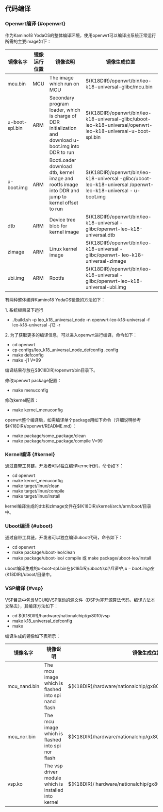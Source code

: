 ## 代码编译

### Openwrt编译 {#openwrt}

作为Kamino18 YodaOS的整体编译环境，使用openwrt可以编译出系统正常运行所需的主要image如下：

| **镜像名字** | **镜像运行位置** | **镜像说明** | **镜像生成位置** |
| --- | --- | --- | --- |
| mcu.bin | MCU | The image which run on MCU | $(K18DIR)/openwrt/bin/leo-k18-universal-glibc/mcu.bin |
| u-boot-spl.bin | ARM | Secondary program loader, which is charge of DDR initialization and download u-boot.img into DDR to run | $(K18DIR)/openwrt/bin/leo-k18-universal-glibc/uboot-leo-k18-universal/openwrt-leo-k18-universal-u-boot-spl.bin |
| u-boot.img | ARM | BootLoader download dtb, kernel image and rootfs image into DDR and jump to kernel offset to run | $(K18DIR)/openwrt/bin/leo-k18-universal -glibc/uboot-leo-k18-universal /openwrt- leo-k18-universal - u-boot.img |
| dtb | ARM | Device tree blob for kernel image | $(K18DIR)/openwrt/bin/leo-k18-universal -glibc/openwrt-leo-k18-universal.dtb |
| zImage | ARM | Linux kernel image | $(K18DIR)/openwrt/bin/leo-k18-universal -glibc/openwrt- leo-k18-universal-zImage |
| ubi.img | ARM | Rootfs | $(K18DIR)/openwrt/bin/leo-k18-universal -glibc/openwrt-leo-k18-universal-ubi.img |

有两种整体编译Kamino18 YodaOS镜像的方法如下：

1\. 系统根目录下运行

*   ./build.sh –p leo_k18_universal_node -n openwrt-leo-k18-universal -f leo-k18-universal -j12 -r

2\. 为了获取更多的编译信息，可以进入openwrt进行编译，命令如下：

*   cd openwrt
*   cp configs/leo_k18_universal_node_defconfig .config
*   make defconfig
*   make -j1 V=99

编译结果存放在$(K18DIR)/openwrt/bin目录下。

修改openwrt package配置：

*   make menuconfig

修改kernel配置：

*   make kernel_menuconfig

openwrt整个编译后，如需编译单个package用如下命令（详细说明参考$(K18DIR)/openwrt/README.md）：

*   make package/some_package/clean
*   make package/some_package/compile V=99

### Kernel编译 {#kernel}

通过自带工具链，开发者可以独立编译kernel代码，命令如下：

*   cd openwrt
*   make kernel_menuconfig
*   make target/linux/clean
*   make target/linux/compile
*   make target/linux/install

kernel编译生成的dtb和zImage文件在$(K18DIR)/kernel/arch/arm/boot/目录中。

### Uboot编译 {#uboot}

通过自带工具链，开发者可以独立编译uboot代码，命令如下：

*   cd openwrt
*   make package/uboot-leo/clean
*   make package/uboot-leo/ compile 或 make package/uboot-leo/install

uboot编译生成的u-boot-spl.bin在$(K18DIR)/uboot/spl/目录中, u-boot.img在$(K18DIR)/uboot/目录中。

### VSP编译 {#vsp}

VSP目录中包含MCU和VSP驱动的源文件（DSP为非开源算法代码，编译方法本文略去），其编译方法如下：

*   cd $(K18DIR)/hardware/nationalchip/gx8010/vsp
*   make k18_universal_defconfig
*   make

编译生成的镜像如下表所示：

| **镜像名字** | **镜像说明** | **镜像生成位置** |
| --- | --- | --- |
| mcu_nand.bin | The mcu image which is flashed into spi nand flash | $(K18DIR)/hardware/nationalchip/gx8010/vsp/output/mcu_nand.bin |
| mcu_nor.bin | The mcu image which is flashed into spi nor flash | $(K18DIR)/hardware/nationalchip/gx8010/vsp/output/mcu_nor.bin |
| vsp.ko | The vsp driver module which is installed into kernel | $(K18DIR)/ hardware/nationalchip/gx8010/vsp/output/vsp.ko |
